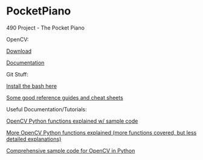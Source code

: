 # PocketPiano
490 Project - The Pocket Piano

OpenCV:
<p>
<a href="http://opencv.org/downloads.html">Download</a> </p>

<a href="http://docs.opencv.org/2.4/doc/tutorials/introduction/table_of_content_introduction/table_of_content_introduction.html">Documentation</a>
<p>
Git Stuff:
<p>
<a href="https://git-scm.com/download/win">Install the bash here</a>
<p>
<a href="https://git-scm.com/docs">Some good reference guides and cheat sheets</a>

Useful Documentation/Tutorials:
<p>
<a href="http://docs.opencv.org/trunk/d2/d96/tutorial_py_table_of_contents_imgproc.html">OpenCV Python functions explained w/ sample code </a>
<p>
<a href="http://scipy.github.io/old-wiki/pages/Tentative_NumPy_Tutorial">More OpenCV Python functions explained (more functions covered, but less detailed explanations)</a>
<p>
<a href="http://scipy.github.io/old-wiki/pages/Numpy_Example_List">Comprehensive sample code for OpenCV in Python</a>
